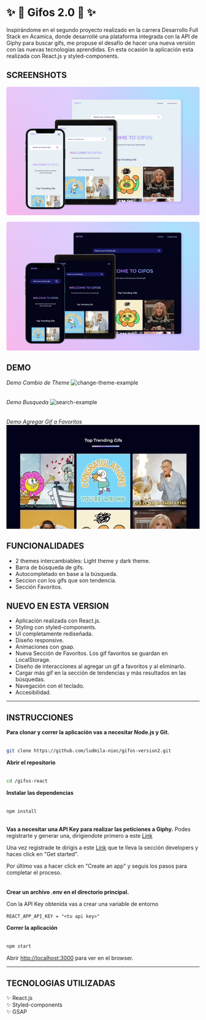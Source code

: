 # :sparkles: :dizzy: Gifos 2.0 :dizzy: :sparkles:
Inspirándome en el segundo proyecto realizado en la carrera Desarrollo Full Stack en Acamica, donde desarrollé una plataforma integrada con la API de Giphy para buscar gifs, me propuse el desafío de hacer una nueva versión con las nuevas tecnologías aprendidas. En esta ocasión la aplicación esta realizada con React.js y styled-components.

## SCREENSHOTS
![demo-light](/assets/screenshot/demo-light.png)

![demo-dark](/assets/screenshot/demo-dark.png)

## DEMO
_Demo Cambio de Theme_
![change-theme-example](/assets/screenshot/change-theme.gif)
\
\
\
_Demo Busqueda_
![search-example](/assets/screenshot/search-demo.gif)
\
\
\
_Demo Agregar Gif a Favoritos_
![add-fav-example](/assets/screenshot/add-fav.gif)


## FUNCIONALIDADES
- 2 themes intercambiables: Light theme y dark theme.
- Barra de búsqueda de gifs.
- Autocompletado en base a la búsqueda.
- Seccion con los gifs que son tendencia.
- Sección Favoritos.

## NUEVO EN ESTA VERSION
- Aplicación realizada con React.js.
- Styling con styled-components.
- UI completamente rediseñada.
- Diseño responsive.
- Animaciones con gsap.
- Nueva Sección de Favoritos. Los gif favoritos se guardan en LocalStorage.
- Diseño de interacciones al agregar un gif a favoritos y al eliminarlo.
- Cargar más gif en la sección de tendencias y más resultados en las búsquedas.
- Navegación con el teclado.
- Accesibilidad.

---

## INSTRUCCIONES
**Para clonar y correr la aplicación vas a necesitar Node.js y Git.**
```bash

git clone https://github.com/ludmila-niec/gifos-version2.git

```
**Abrir el repositorio**
```bash

cd /gifos-react

```

**Instalar las dependencias**
```bash

npm install

```
\
**Vas a necesitar una API Key para realizar las peticiones a Giphy.**
Podes registrarte y generar una, dirigiendote primero a este [Link](https://giphy.com/join)

Una vez registrade te dirigis a este [Link](https://developers.giphy.com/) que te lleva la sección developers y haces click en "Get started".

Por último vas a hacer click en "Create an app" y seguis los pasos para completar el proceso.
\
\
\
**Crear un archivo .env en el directorio principal.**

Con la API Key obtenida vas a crear una variable de entorno

`REACT_APP_API_KEY = "<tu api key>"`

**Correr la aplicación**
```bash

npm start

```
Abrir [http://localhost:3000](http://localhost:3000) para ver en el browser.

--- 

## TECNOLOGIAS UTILIZADAS
:sparkles: React.js
\
:sparkles: Styled-components
\
:sparkles: GSAP
